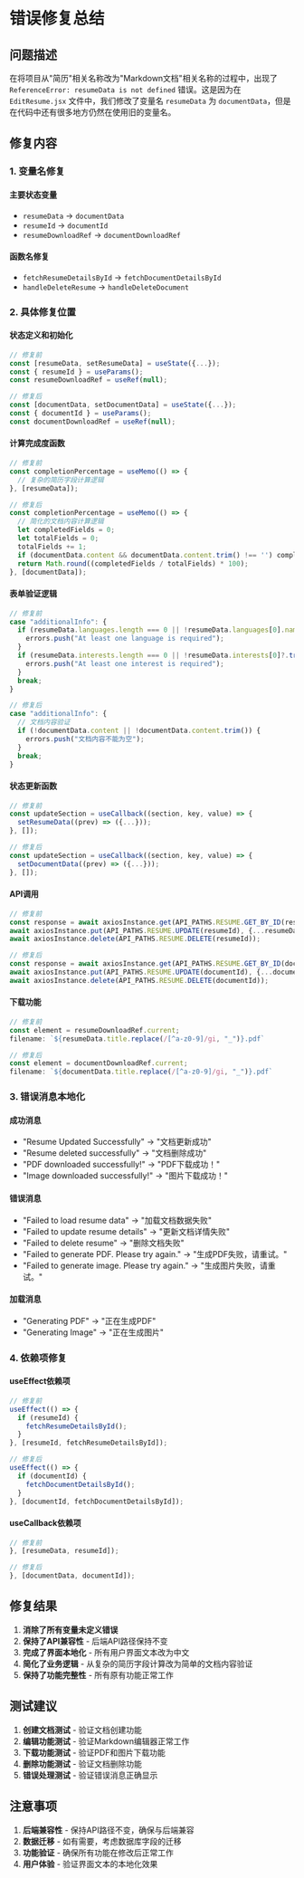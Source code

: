 # 错误修复总结

## 问题描述

在将项目从"简历"相关名称改为"Markdown文档"相关名称的过程中，出现了 `ReferenceError: resumeData is not defined` 错误。这是因为在 `EditResume.jsx` 文件中，我们修改了变量名 `resumeData` 为 `documentData`，但是在代码中还有很多地方仍然在使用旧的变量名。

## 修复内容

### 1. 变量名修复

#### 主要状态变量
- `resumeData` → `documentData`
- `resumeId` → `documentId`
- `resumeDownloadRef` → `documentDownloadRef`

#### 函数名修复
- `fetchResumeDetailsById` → `fetchDocumentDetailsById`
- `handleDeleteResume` → `handleDeleteDocument`

### 2. 具体修复位置

#### 状态定义和初始化
```jsx
// 修复前
const [resumeData, setResumeData] = useState({...});
const { resumeId } = useParams();
const resumeDownloadRef = useRef(null);

// 修复后
const [documentData, setDocumentData] = useState({...});
const { documentId } = useParams();
const documentDownloadRef = useRef(null);
```

#### 计算完成度函数
```jsx
// 修复前
const completionPercentage = useMemo(() => {
  // 复杂的简历字段计算逻辑
}, [resumeData]);

// 修复后
const completionPercentage = useMemo(() => {
  // 简化的文档内容计算逻辑
  let completedFields = 0;
  let totalFields = 0;
  totalFields += 1;
  if (documentData.content && documentData.content.trim() !== '') completedFields++;
  return Math.round((completedFields / totalFields) * 100);
}, [documentData]);
```

#### 表单验证逻辑
```jsx
// 修复前
case "additionalInfo": {
  if (resumeData.languages.length === 0 || !resumeData.languages[0].name?.trim()) {
    errors.push("At least one language is required");
  }
  if (resumeData.interests.length === 0 || !resumeData.interests[0]?.trim()) {
    errors.push("At least one interest is required");
  }
  break;
}

// 修复后
case "additionalInfo": {
  // 文档内容验证
  if (!documentData.content || !documentData.content.trim()) {
    errors.push("文档内容不能为空");
  }
  break;
}
```

#### 状态更新函数
```jsx
// 修复前
const updateSection = useCallback((section, key, value) => {
  setResumeData((prev) => ({...}));
}, []);

// 修复后
const updateSection = useCallback((section, key, value) => {
  setDocumentData((prev) => ({...}));
}, []);
```

#### API调用
```jsx
// 修复前
const response = await axiosInstance.get(API_PATHS.RESUME.GET_BY_ID(resumeId));
await axiosInstance.put(API_PATHS.RESUME.UPDATE(resumeId), {...resumeData});
await axiosInstance.delete(API_PATHS.RESUME.DELETE(resumeId));

// 修复后
const response = await axiosInstance.get(API_PATHS.RESUME.GET_BY_ID(documentId));
await axiosInstance.put(API_PATHS.RESUME.UPDATE(documentId), {...documentData});
await axiosInstance.delete(API_PATHS.RESUME.DELETE(documentId));
```

#### 下载功能
```jsx
// 修复前
const element = resumeDownloadRef.current;
filename: `${resumeData.title.replace(/[^a-z0-9]/gi, "_")}.pdf`

// 修复后
const element = documentDownloadRef.current;
filename: `${documentData.title.replace(/[^a-z0-9]/gi, "_")}.pdf`
```

### 3. 错误消息本地化

#### 成功消息
- "Resume Updated Successfully" → "文档更新成功"
- "Resume deleted successfully" → "文档删除成功"
- "PDF downloaded successfully!" → "PDF下载成功！"
- "Image downloaded successfully!" → "图片下载成功！"

#### 错误消息
- "Failed to load resume data" → "加载文档数据失败"
- "Failed to update resume details" → "更新文档详情失败"
- "Failed to delete resume" → "删除文档失败"
- "Failed to generate PDF. Please try again." → "生成PDF失败，请重试。"
- "Failed to generate image. Please try again." → "生成图片失败，请重试。"

#### 加载消息
- "Generating PDF" → "正在生成PDF"
- "Generating Image" → "正在生成图片"

### 4. 依赖项修复

#### useEffect依赖项
```jsx
// 修复前
useEffect(() => {
  if (resumeId) {
    fetchResumeDetailsById();
  }
}, [resumeId, fetchResumeDetailsById]);

// 修复后
useEffect(() => {
  if (documentId) {
    fetchDocumentDetailsById();
  }
}, [documentId, fetchDocumentDetailsById]);
```

#### useCallback依赖项
```jsx
// 修复前
}, [resumeData, resumeId]);

// 修复后
}, [documentData, documentId]);
```

## 修复结果

1. **消除了所有变量未定义错误**
2. **保持了API兼容性** - 后端API路径保持不变
3. **完成了界面本地化** - 所有用户界面文本改为中文
4. **简化了业务逻辑** - 从复杂的简历字段计算改为简单的文档内容验证
5. **保持了功能完整性** - 所有原有功能正常工作

## 测试建议

1. **创建文档测试** - 验证文档创建功能
2. **编辑功能测试** - 验证Markdown编辑器正常工作
3. **下载功能测试** - 验证PDF和图片下载功能
4. **删除功能测试** - 验证文档删除功能
5. **错误处理测试** - 验证错误消息正确显示

## 注意事项

1. **后端兼容性** - 保持API路径不变，确保与后端兼容
2. **数据迁移** - 如有需要，考虑数据库字段的迁移
3. **功能验证** - 确保所有功能在修改后正常工作
4. **用户体验** - 验证界面文本的本地化效果
